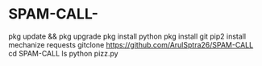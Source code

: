 # SPAM-CALL-

pkg update && pkg upgrade
pkg install python
pkg install git
pip2 install mechanize requests
gitclone https://github.com/ArulSptra26/SPAM-CALL
cd SPAM-CALL
ls
python pizz.py
